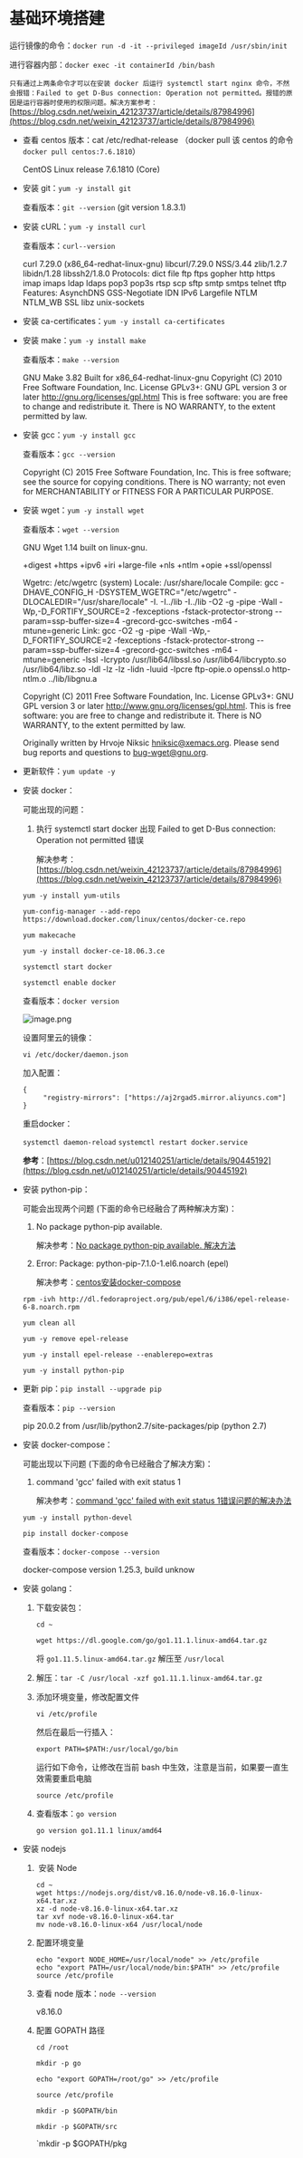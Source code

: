 # 基础环境搭建

运行镜像的命令：`docker run -d -it --privileged imageId /usr/sbin/init`

进行容器内部：`docker exec -it containerId /bin/bash`

`只有通过上两条命令才可以在安装 docker 后运行 systemctl start nginx 命令，不然会报错：Failed to get D-Bus connection: Operation not permitted。报错的原因是运行容器时使用的权限问题。解决方案参考：`[https://blog.csdn.net/weixin_42123737/article/details/87984996](https://blog.csdn.net/weixin_42123737/article/details/87984996)

- 查看 centos 版本：cat /etc/redhat-release （docker pull 该 centos 的命令 `docker pull centos:7.6.1810`）

  CentOS Linux release 7.6.1810 (Core)

- 安装 git：`yum -y install git`

  查看版本：`git --version` (git version 1.8.3.1)

- 安装 cURL：`yum -y install curl`

  查看版本：`curl--version` 

  curl 7.29.0 (x86_64-redhat-linux-gnu) libcurl/7.29.0 NSS/3.44 zlib/1.2.7 libidn/1.28 libssh2/1.8.0
  Protocols: dict file ftp ftps gopher http https imap imaps ldap ldaps pop3 pop3s rtsp scp sftp smtp smtps telnet tftp 
  Features: AsynchDNS GSS-Negotiate IDN IPv6 Largefile NTLM NTLM_WB SSL libz unix-sockets

- 安装 ca-certificates：`yum -y install ca-certificates`

- 安装 make：`yum -y install make`

  查看版本：`make --version`

  GNU Make 3.82
  Built for x86_64-redhat-linux-gnu
  Copyright (C) 2010  Free Software Foundation, Inc.
  License GPLv3+: GNU GPL version 3 or later <http://gnu.org/licenses/gpl.html>
  This is free software: you are free to change and redistribute it.
  There is NO WARRANTY, to the extent permitted by law.

- 安装 gcc：`yum -y install gcc`

  查看版本：`gcc --version`

  Copyright (C) 2015 Free Software Foundation, Inc.
  This is free software; see the source for copying conditions.  There is NO
  warranty; not even for MERCHANTABILITY or FITNESS FOR A PARTICULAR PURPOSE.

- 安装 wget：`yum -y install wget`

  查看版本：`wget --version`

  GNU Wget 1.14 built on linux-gnu.

  +digest +https +ipv6 +iri +large-file +nls +ntlm +opie +ssl/openssl

  Wgetrc:
      /etc/wgetrc (system)
  Locale: /usr/share/locale
  Compile: gcc -DHAVE_CONFIG_H -DSYSTEM_WGETRC="/etc/wgetrc"
      -DLOCALEDIR="/usr/share/locale" -I. -I../lib -I../lib -O2 -g -pipe
      -Wall -Wp,-D_FORTIFY_SOURCE=2 -fexceptions -fstack-protector-strong
      --param=ssp-buffer-size=4 -grecord-gcc-switches -m64 -mtune=generic
  Link: gcc -O2 -g -pipe -Wall -Wp,-D_FORTIFY_SOURCE=2 -fexceptions
      -fstack-protector-strong --param=ssp-buffer-size=4
      -grecord-gcc-switches -m64 -mtune=generic -lssl -lcrypto
      /usr/lib64/libssl.so /usr/lib64/libcrypto.so /usr/lib64/libz.so
      -ldl -lz -lz -lidn -luuid -lpcre ftp-opie.o openssl.o http-ntlm.o
      ../lib/libgnu.a

  Copyright (C) 2011 Free Software Foundation, Inc.
  License GPLv3+: GNU GPL version 3 or later
  <http://www.gnu.org/licenses/gpl.html>.
  This is free software: you are free to change and redistribute it.
  There is NO WARRANTY, to the extent permitted by law.

  Originally written by Hrvoje Niksic <hniksic@xemacs.org>.
  Please send bug reports and questions to <bug-wget@gnu.org>.

- 更新软件：`yum update -y`

- 安装 docker：

  可能出现的问题：

  1. 执行 systemctl start docker 出现 Failed to get D-Bus connection: Operation not permitted 错误

     解决参考：[https://blog.csdn.net/weixin_42123737/article/details/87984996](https://blog.csdn.net/weixin_42123737/article/details/87984996)

  `yum -y install yum-utils`

  `yum-config-manager --add-repo https://download.docker.com/linux/centos/docker-ce.repo`

  `yum makecache`

  `yum -y install docker-ce-18.06.3.ce`

  `systemctl start docker`

  `systemctl enable docker`

  查看版本：`docker version`

  ![image.png](https://ww1.sinaimg.cn/large/006alGmrgy1gbhsmh2su8j31740fiwg8.jpg)

  设置阿里云的镜像：

  `vi /etc/docker/daemon.json`

  加入配置：

  ```shell
  {
       "registry-mirrors": ["https://aj2rgad5.mirror.aliyuncs.com"]
  }
  ```

  重启docker：

  `systemctl daemon-reload`
  `systemctl restart docker.service`

  **参考**：[https://blog.csdn.net/u012140251/article/details/90445192](https://blog.csdn.net/u012140251/article/details/90445192)

- 安装 python-pip：

  可能会出现两个问题 (下面的命令已经融合了两种解决方案)：

  1. No package python-pip available.

     解决参考：[No package python-pip available. 解决方法](https://www.cnblogs.com/music-liang/p/11886258.html)

  2. Error: Package: python-pip-7.1.0-1.el6.noarch (epel)

     解决参考：[centos安装docker-compose](https://www.jianshu.com/p/b02e25c6004f)

  `rpm -ivh http://dl.fedoraproject.org/pub/epel/6/i386/epel-release-6-8.noarch.rpm`

  `yum clean all`

  `yum -y remove epel-release`

  `yum -y install epel-release --enablerepo=extras`

  `yum -y install python-pip`

- 更新 pip：`pip install --upgrade pip`

  查看版本：`pip --version`

  pip 20.0.2 from /usr/lib/python2.7/site-packages/pip (python 2.7)

- 安装 docker-compose：

  可能出现以下问题 (下面的命令已经融合了解决方案)：

  1. command 'gcc' failed with exit status 1

     解决参考：[command 'gcc' failed with exit status 1错误问题的解决办法](https://blog.csdn.net/enweitech/article/details/80728434)

  `yum -y install python-devel`

  `pip install docker-compose`

  查看版本：`docker-compose --version`

  docker-compose version 1.25.3, build unknow

- 安装 golang：

  1. 下载安装包：

     `cd ~`

     `wget https://dl.google.com/go/go1.11.1.linux-amd64.tar.gz`

     将 `go1.11.5.linux-amd64.tar.gz` 解压至 `/usr/local`

  2. 解压：`tar -C /usr/local -xzf go1.11.1.linux-amd64.tar.gz`

  3. 添加环境变量，修改配置文件

     ```shell
     vi /etc/profile
     ```

     然后在最后一行插入：

     ```shell
     export PATH=$PATH:/usr/local/go/bin
     ```

     运行如下命令，让修改在当前 bash 中生效，注意是当前，如果要一直生效需要重启电脑

     ```shell
     source /etc/profile
     ```

  4. 查看版本：`go version`

     `go version go1.11.1 linux/amd64`

- 安装 nodejs

  1. ​	安装 Node

     ```shell
     cd ~
     wget https://nodejs.org/dist/v8.16.0/node-v8.16.0-linux-x64.tar.xz
     xz -d node-v8.16.0-linux-x64.tar.xz
     tar xvf node-v8.16.0-linux-x64.tar
     mv node-v8.16.0-linux-x64 /usr/local/node
     ```

  2. 配置环境变量

     ```shell
     echo "export NODE_HOME=/usr/local/node" >> /etc/profile
     echo "export PATH=/usr/local/node/bin:$PATH" >> /etc/profile
     source /etc/profile
     ```

  3. 查看 node 版本：`node --version`

     v8.16.0

  4. 配置 GOPATH 路径

     `cd /root`

     `mkdir -p go`

     `echo "export GOPATH=/root/go" >> /etc/profile`

     `source /etc/profile`

     `mkdir -p $GOPATH/bin`

     `mkdir -p $GOPATH/src`

     `mkdir -p $GOPATH/pkg

     